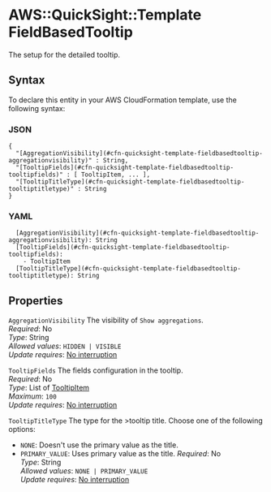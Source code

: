 # AWS::QuickSight::Template FieldBasedTooltip<a name="aws-properties-quicksight-template-fieldbasedtooltip"></a>

The setup for the detailed tooltip\.

## Syntax<a name="aws-properties-quicksight-template-fieldbasedtooltip-syntax"></a>

To declare this entity in your AWS CloudFormation template, use the following syntax:

### JSON<a name="aws-properties-quicksight-template-fieldbasedtooltip-syntax.json"></a>

```
{
  "[AggregationVisibility](#cfn-quicksight-template-fieldbasedtooltip-aggregationvisibility)" : String,
  "[TooltipFields](#cfn-quicksight-template-fieldbasedtooltip-tooltipfields)" : [ TooltipItem, ... ],
  "[TooltipTitleType](#cfn-quicksight-template-fieldbasedtooltip-tooltiptitletype)" : String
}
```

### YAML<a name="aws-properties-quicksight-template-fieldbasedtooltip-syntax.yaml"></a>

```
  [AggregationVisibility](#cfn-quicksight-template-fieldbasedtooltip-aggregationvisibility): String
  [TooltipFields](#cfn-quicksight-template-fieldbasedtooltip-tooltipfields): 
    - TooltipItem
  [TooltipTitleType](#cfn-quicksight-template-fieldbasedtooltip-tooltiptitletype): String
```

## Properties<a name="aws-properties-quicksight-template-fieldbasedtooltip-properties"></a>

`AggregationVisibility`  <a name="cfn-quicksight-template-fieldbasedtooltip-aggregationvisibility"></a>
The visibility of `Show aggregations`\.  
*Required*: No  
*Type*: String  
*Allowed values*: `HIDDEN | VISIBLE`  
*Update requires*: [No interruption](https://docs.aws.amazon.com/AWSCloudFormation/latest/UserGuide/using-cfn-updating-stacks-update-behaviors.html#update-no-interrupt)

`TooltipFields`  <a name="cfn-quicksight-template-fieldbasedtooltip-tooltipfields"></a>
The fields configuration in the tooltip\.  
*Required*: No  
*Type*: List of [TooltipItem](aws-properties-quicksight-template-tooltipitem.md)  
*Maximum*: `100`  
*Update requires*: [No interruption](https://docs.aws.amazon.com/AWSCloudFormation/latest/UserGuide/using-cfn-updating-stacks-update-behaviors.html#update-no-interrupt)

`TooltipTitleType`  <a name="cfn-quicksight-template-fieldbasedtooltip-tooltiptitletype"></a>
The type for the >tooltip title\. Choose one of the following options:  
+  `NONE`: Doesn't use the primary value as the title\.
+  `PRIMARY_VALUE`: Uses primary value as the title\.
*Required*: No  
*Type*: String  
*Allowed values*: `NONE | PRIMARY_VALUE`  
*Update requires*: [No interruption](https://docs.aws.amazon.com/AWSCloudFormation/latest/UserGuide/using-cfn-updating-stacks-update-behaviors.html#update-no-interrupt)